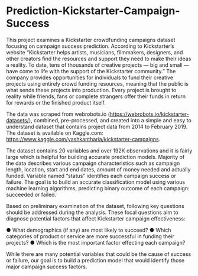 # Prediction-Kickstarter-Campaign-Success

This project examines a Kickstarter crowdfunding campaigns dataset focusing on campaign success prediction. According to Kickstarter’s website “Kickstarter helps artists, musicians, filmmakers, designers, and other creators find the resources and support they need to make their ideas a reality. To date, tens of thousands of creative projects — big and small — have come to life with the support of the Kickstarter community.” The company provides opportunities for individuals to fund their creative projects using entirely crowd funding resources, meaning that the public is what sends these projects into production. Every project is brought to reality while friends, fans or complete strangers offer their funds in return for rewards or the finished product itself.

The data was scraped from webrobots.io (https://webrobots.io/kickstarter-datasets/), combined, pre-processed, and created into a simple and easy to understand dataset that contains project data from 2014 to February 2019. The dataset is available on Kaggle.com: https://www.kaggle.com/yashkantharia/kickstarter-campaigns. 

The dataset contains 20 variables and over 192K observations and it is fairly large which is helpful for building accurate prediction models. Majority of the data describes various campaign characteristics such as campaign length, location, start and end dates, amount of money needed and actually funded. Variable named “status” identifies each campaign success or failure. The goal is to build an accurate classification model using various machine learning algorithms, predicting binary outcome of each campaign: succeeded or failed.

Based on preliminary examination of the dataset, following key questions should be addressed during the analysis.  These focal questions aim to diagnose potential factors that affect Kickstarter campaign effectiveness:

●	What demographics (if any) are most likely to succeed?
●	Which categories of product or service are more successful in funding their projects? 
●	Which is the most important factor effecting each campaign?

While there are many potential variables that could be the cause of success or failure, our goal is to build a prediction model that would identify those major campaign success factors.

